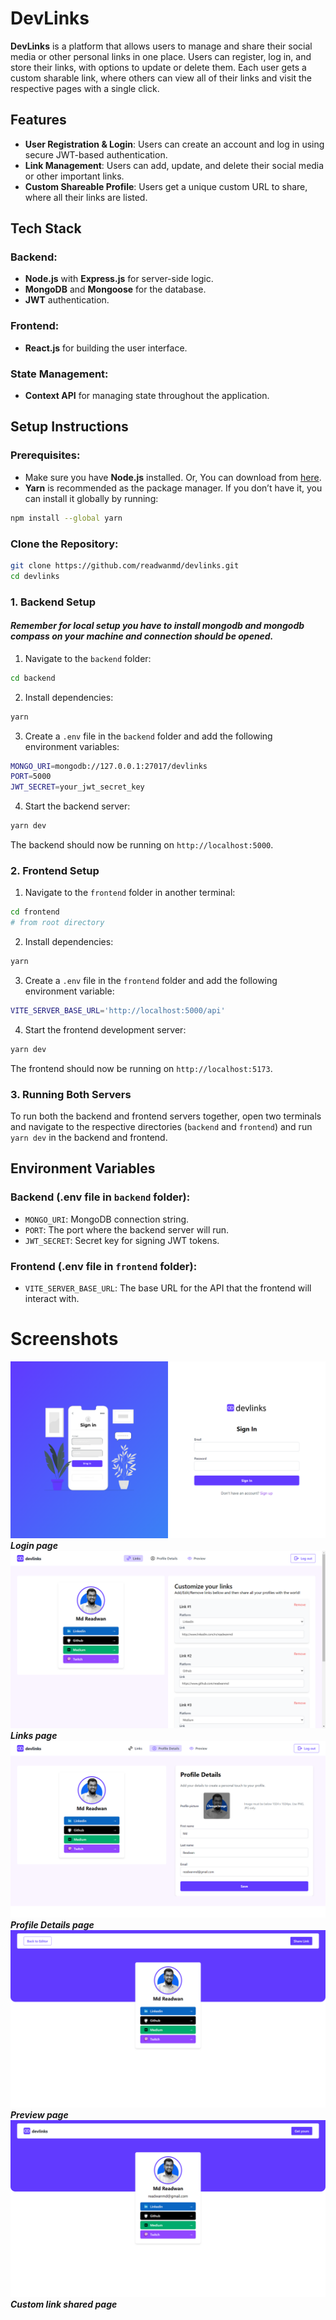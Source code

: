 # DevLinks

**DevLinks** is a platform that allows users to manage and share their social media or other personal links in one place. Users can register, log in, and store their links, with options to update or delete them. Each user gets a custom sharable link, where others can view all of their links and visit the respective pages with a single click.

## Features

- **User Registration & Login**: Users can create an account and log in using secure JWT-based authentication.
- **Link Management**: Users can add, update, and delete their social media or other important links.
- **Custom Shareable Profile**: Users get a unique custom URL to share, where all their links are listed.

## Tech Stack

### Backend:

- **Node.js** with **Express.js** for server-side logic.
- **MongoDB** and **Mongoose** for the database.
- **JWT** authentication.

### Frontend:

- **React.js** for building the user interface.

### State Management:

- **Context API** for managing state throughout the application.

## Setup Instructions

### Prerequisites:

- Make sure you have **Node.js** installed. Or, You can download from [here](https://nodejs.org/).
- **Yarn** is recommended as the package manager. If you don’t have it, you can install it globally by running:

```bash
npm install --global yarn
```

### Clone the Repository:

```bash
git clone https://github.com/readwanmd/devlinks.git
cd devlinks
```

### 1. Backend Setup

#### _Remember for local setup you have to install mongodb and mongodb compass on your machine and connection should be opened._

1. Navigate to the `backend` folder:

```bash
cd backend
```

2. Install dependencies:

```bash
yarn
```

3. Create a `.env` file in the `backend` folder and add the following environment variables:

```bash
MONGO_URI=mongodb://127.0.0.1:27017/devlinks
PORT=5000
JWT_SECRET=your_jwt_secret_key
```

4. Start the backend server:

```bash
yarn dev
```

The backend should now be running on `http://localhost:5000`.

### 2. Frontend Setup

1. Navigate to the `frontend` folder in another terminal:

```bash
cd frontend
# from root directory
```

2. Install dependencies:

```bash
yarn
```

3. Create a `.env` file in the `frontend` folder and add the following environment variable:

```bash
VITE_SERVER_BASE_URL='http://localhost:5000/api'
```

4. Start the frontend development server:

```bash
yarn dev
```

The frontend should now be running on `http://localhost:5173`.

### 3. Running Both Servers

To run both the backend and frontend servers together, open two terminals and navigate to the respective directories (`backend` and `frontend`) and run `yarn dev` in the backend and frontend.

## Environment Variables

### Backend (.env file in `backend` folder):

- `MONGO_URI`: MongoDB connection string.
- `PORT`: The port where the backend server will run.
- `JWT_SECRET`: Secret key for signing JWT tokens.

### Frontend (.env file in `frontend` folder):

- `VITE_SERVER_BASE_URL`: The base URL for the API that the frontend will interact with.

# Screenshots

![login page](./resources/screenshots/login.png)
**_Login page_**
![alt text](./resources/screenshots/links.png)
**_Links page_**
![alt text](./resources/screenshots/profile_details.png)
**_Profile Details page_**
![alt text](./resources/screenshots/preview.png)
**_Preview page_**
![alt text](./resources/screenshots/custom_link.png)
**_Custom link shared page_**
